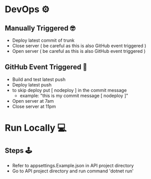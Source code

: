 # DevOps ⚙️
## Manually Triggered 🤓
* Deploy latest commit of trunk
* Close server ( be careful as this is also GitHub event triggered )
* Open server ( be careful as this is also GitHub event triggered )
## GitHub Event Triggered 🤖
* Build and test latest push
* Deploy latest push
* to skip deploy put [ nodeploy ] in the commit message
    * example: "this is my commit message [ nodeploy ]"
* Open server at 7am
* Close server at 11pm
# Run Locally 💻
## Steps 🕹️
  * Refer to appsettings.Example.json in API project directory
  * Go to API project directory and run command 'dotnet run'
